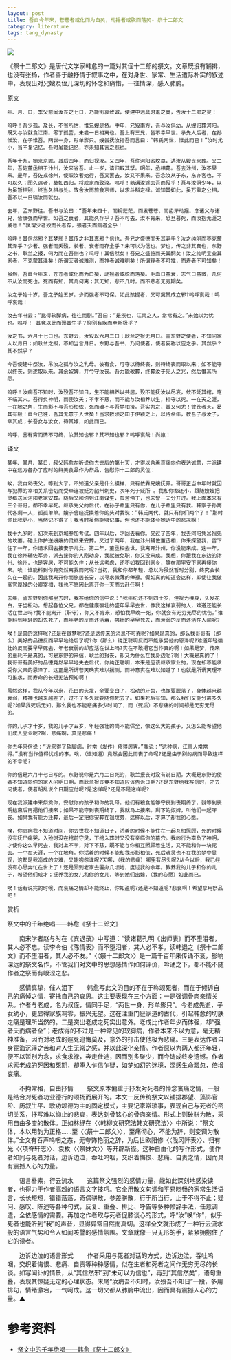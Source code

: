 ```yaml
---
layout: post
title: 吾自今年来，苍苍者或化而为白矣，动摇者或脱而落矣- 祭十二郎文
category: literature
tags: tang_dynasty
---
```

![](https://cdn.kelu.org/blog/tags/literature.jpg)

《祭十二郎文》是唐代文学家韩愈的一篇对其侄十二郎的祭文。文章既没有铺排，也没有张扬，作者善于融抒情于叙事之中，在对身世、家常、生活遭际朴实的叙述中，表现出对兄嫂及侄儿深切的怀念和痛惜，一往情深，感人肺腑。

>
原文

    年、月、日，季父愈闻汝丧之七日，乃能衔哀致诚，使建中远具时羞之奠，告汝十二郎之灵：
    
    呜呼！吾少孤，及长，不省所怙，惟兄嫂是依。中年，兄殁南方，吾与汝俱幼，从嫂归葬河阳。既又与汝就食江南。零丁孤苦，未尝一日相离也。吾上有三兄，皆不幸早世。承先人后者，在孙惟汝，在子惟吾。两世一身，形单影只。嫂尝抚汝指吾而言曰：“韩氏两世，惟此而已！”汝时尤小，当不复记忆。吾时虽能记忆，亦未知其言之悲也。
    
    吾年十九，始来京城。其后四年，而归视汝。又四年，吾往河阳省坟墓，遇汝从嫂丧来葬。又二年，吾佐董丞相于汴州，汝来省吾。止一岁，请归取其孥。明年，丞相薨。吾去汴州，汝不果来。是年，吾佐戎徐州，使取汝者始行，吾又罢去，汝又不果来。吾念汝从于东，东亦客也，不可以久；图久远者，莫如西归，将成家而致汝。呜呼！孰谓汝遽去吾而殁乎！吾与汝俱少年，以为虽暂相别，终当久相与处。故舍汝而旅食京师，以求斗斛之禄。诚知其如此，虽万乘之公相，吾不以一日辍汝而就也。
    
    去年，孟东野往。吾书与汝曰：“吾年未四十，而视茫茫，而发苍苍，而齿牙动摇。念诸父与诸兄，皆康强而早世。如吾之衰者，其能久存乎？吾不可去，汝不肯来，恐旦暮死，而汝抱无涯之戚也！”孰谓少者殁而长者存，强者夭而病者全乎！
    
    呜呼！其信然邪？其梦邪？其传之非其真邪？信也，吾兄之盛德而夭其嗣乎？汝之纯明而不克蒙其泽乎？少者、强者而夭殁，长者、衰者而存全乎？未可以为信也。梦也，传之非其真也，东野之书，耿兰之报，何为而在吾侧也？呜呼！其信然矣！吾兄之盛德而夭其嗣矣！汝之纯明宜业其家者，不克蒙其泽矣！所谓天者诚难测，而神者诚难明矣！所谓理者不可推，而寿者不可知矣！
    
    虽然，吾自今年来，苍苍者或化而为白矣，动摇者或脱而落矣。毛血日益衰，志气日益微，几何不从汝而死也。死而有知，其几何离；其无知，悲不几时，而不悲者无穷期矣。
    
    汝之子始十岁，吾之子始五岁。少而强者不可保，如此孩提者，又可冀其成立邪?呜呼哀哉！呜呼哀哉！
    
    汝去年书云：“比得软脚病，往往而剧。”吾曰：“是疾也，江南之人，常常有之。”未始以为忧也。呜呼！ 其竟以此而殒其生乎？抑别有疾而至斯极乎？
    
    汝之书，六月十七日也。东野云，汝殁以六月二日；耿兰之报无月日。盖东野之使者，不知问家人以月日；如耿兰之报，不知当言月日。东野与吾书，乃问使者，使者妄称以应之乎。其然乎？其不然乎？
    
    今吾使建中祭汝，吊汝之孤与汝之乳母。彼有食，可守以待终丧，则待终丧而取以来；如不能守以终丧，则遂取以来。其余奴婢，并令守汝丧。吾力能改葬，终葬汝于先人之兆，然后惟其所愿。
    
    呜呼！汝病吾不知时，汝殁吾不知日，生不能相养以共居，殁不能抚汝以尽哀，敛不凭其棺，窆不临其穴。吾行负神明，而使汝夭；不孝不慈，而不能与汝相养以生，相守以死。一在天之涯，一在地之角，生而影不与吾形相依，死而魂不与吾梦相接。吾实为之，其又何尤！彼苍者天，曷其有极！自今已往，吾其无意于人世矣！当求数顷之田于伊颍之上，以待余年，教吾子与汝子，幸其成；长吾女与汝女，待其嫁，如此而已。
    
    呜呼，言有穷而情不可终，汝其知也邪？其不知也邪？呜呼哀哉！尚飨！
    

>
>
译文    

    某年、某月、某日，叔父韩愈在听说你去世后的第七天，才得以含着哀痛向你表达诚意，并派建中在远方备办了应时的鲜美食品作为祭品，告慰你十二郎的灵位：
    
    唉，我自幼丧父，等到大了，不知道父亲是什么模样，只有依靠兄嫂抚养。哥哥正当中年时就因与犯罪的宰相关系密切而受牵连被贬为韶州刺史，次年死于贬所 。我和你都还小，跟随嫂嫂把灵柩送回河阳老家安葬。随后又和你到江南谋生，孤苦伶丁，也未曾一天分开过。我上面本来有三个哥哥，都不幸早死。继承先父的后代，在孙子辈里只有你，在儿子辈里只有我。韩家子孙两代各剩一人，孤孤单单。嫂子曾经抚摸着你的头对我说：“韩氏两代，就只有你们两个了！”那时你比我更小，当然记不得了；我当时虽然能够记事，但也还不能体会她话中的悲凉啊！
    
    我十九岁时，初次来到京城参加考试。四年以后，才回去看你。又过了四年，我去河阳凭吊祖先的坟墓，碰上你护送嫂嫂的灵柩来安葬。又过了两年，我在汴州辅佐董丞相，你来探望我，留下住了一年，你请求回去接妻子儿女。第二年，董丞相去世，我离开汴州，你没能来成。这一年，我在徐州辅佐军务，派去接你的人刚动身，我就被免职，你又没来成。我想，你跟我在东边的汴州、徐州，也是客居，不可能久住；从长远考虑，还不如我回到家乡，等在那里安下家再接你来。唉！谁能料到你竟突然离我而死呢?当初，我和你都年轻，总以为虽然暂时分别，终究会长久在一起的。因此我离开你而旅居长安，以寻求微薄的俸禄。假如真的知道会这样，即使让我做高官厚禄的公卿宰相，我也不愿因此离开你一天而去赴任啊！
    
    去年，孟东野到你那里去时，我写给你的信中说：“我年纪还不到四十岁，但视力模糊，头发花白，牙齿松动。想起各位父兄，都在健康强壮的盛年早早去世，像我这样衰弱的人，难道还能长活在世上吗?我不能离开（职守），你又不肯来，恐怕我早晚一死，你就会有无穷无尽的忧伤。”谁能料到年轻的却先死了，而年老的反而还活着，强壮的早早死去，而衰弱的反而还活在人间呢?
    
    唉！是真的这样呢?还是在做梦呢?还是这传来的消息不可靠呢?如果是真的，那么我哥哥有（那么）美好的品德反而早早地绝后了呢?你（那么）纯正聪明反而不能承受他的恩泽呢?难道年轻强壮的反而要早早死去，年老衰弱的却应活在世上吗?实在不敢把它当作真的啊！如果是梦，传来的噩耗不是真的，可是东野的来信，耿兰的报丧，却又为什么在我身边呢?啊！大概是真的了！我哥哥有美好的品德竟然早早地失去后代，你纯正聪明，本来是应该继承家业的，现在却不能承受你父亲的恩泽了。这正是所谓苍天确实难以揣测，而神意实在难以知道了！也就是所谓天理不可推求，而寿命的长短无法预知啊！
    
    虽然这样，我从今年以来，花白的头发，全要变白了，松动的牙齿，也像要脱落了，身体越来越衰弱，精神也越来越差了，过不了多久就要随你死去了。如果死后有知，那么我们又能分离多久呢?如果我死后无知，那么我也不能悲痛多少时间了，而（死后）不悲痛的时间却是无穷无尽的。
    
    你的儿子才十岁，我的儿子才五岁，年轻强壮的尚不能保全，像这么大的孩子，又怎么能希望他们成人立业呢?啊，悲痛啊，真是悲痛！
    
    你去年来信说：“近来得了软脚病，时常（发作）疼得厉害。”我说：“这种病，江南人常常得。”没有当作值得忧虑的事。唉，（谁知道）竟然会因此而丧了命呢?还是由于别的病而导致这样的不幸呢?
    
    你的信是六月十七日写的。东野说你是六月二日死的，耿兰报丧时没有说日期。大概是东野的使者不知道向你的家人问明日期，而耿兰报丧竟不知道应该告诉日期?还是东野给我写信时，才去问使者，使者胡乱说个日期应付呢?是这样呢?还是不是这样呢?
    
    现在我派建中来祭奠你，安慰你的孩子和你的乳母。他们有粮食能够守丧到丧期终了，就等到丧期结束后再把他们接来；如果不能守到丧期终了，我就马上接来。剩下的奴婢，叫他们一起守丧。如果我有能力迁葬，最后一定把你安葬在祖坟旁，这样以后，才算了却我的心愿。
    
    唉，你患病我不知道时间，你去世我不知道日子，活着的时候不能住在一起互相照顾，死的时候没有抚尸痛哭，入殓时没在棺前守灵，下棺入葬时又没有亲临你的墓穴。我的行为辜负了神明，才使你这么早死去，我对上不孝，对下不慈，既不能与你相互照顾着生活，又不能和你一块死去。一个在天涯，一个在地角。你活着的时候不能和我形影相依，死后魂灵也不在我的梦中显现，这都是我造成的灾难，又能抱怨谁呢?天哪，（我的悲痛）哪里有尽头呢?从今以后，我已经没有心思奔忙在世上了！还是回到老家去置办几顷地，度过我的余年。教养我的儿子和你的儿子，希望他们成才；抚养我的女儿和你的女儿，等到她们出嫁，（我的心愿）如此而已。
    
    唉！话有说完的时候，而哀痛之情却不能终止，你知道呢?还是不知道呢?悲哀啊！希望享用祭品吧！

>
赏析    

祭文中的千年绝唱——韩愈《祭十二郎文》

　　南宋学者赵与时在《宾退录》中写道：“读诸葛孔明《出师表》而不堕泪者，其人必不忠。读李令伯《陈情表》而不堕泪者，其人必不孝。读韩退之《祭十二郎文》而不堕泪者，其人必不友。”〈〈祭十二郎文〉〉是一篇千百年来传诵不衰，影响深远的祭文名作，不管我们对文中的思想感情作如何评价，吟诵之下，都不能不随作者之祭而有眼涩之悲。

　　感情真挚，催人泪下
　　韩愈写此文的目的不在于称颂死者，而在于倾诉自己的痛悼之情，寄托自己的哀思。这主要表现在三个方面：一是强调骨肉亲情关系。作者与老成，名为叔侄，情同手足，“两世一身，形单影只”。今老成先逝，子女幼小，更显得家族凋零，振兴无望。这在注重门庭家道的古代，引起韩愈的切肤之痛是理所当然的。二是突出老成之死实出意外。老成比作者年少而体强，却“强者夭而病者全”；老成得的不过是一种常见的软脚病，作者本来不以为意，毫无精神准备，因而对老成的遽死追悔莫及，意外的打击使他极为悲痛。三是表达作者自身宦海沉浮之苦和对人生无常之感，并以此深化亲情。作者原以为两人都还年轻，便不以暂别为念，求食求禄，奔走仕途，因而别多聚少，而今铸成终身遗憾。作者求索老成的死因和死期，却堕入乍信乍疑，如梦如幻的迷境，深感生命瓢忽，倍增哀痛。

　　不拘常格，自由抒情
　　祭文原本偏重于抒发对死者的悼念哀痛之情，一般是结合对死者功业德行的颂扬而展开的。本文一反传统祭文以铺排郡望、藻饰官阶、历叙生平、歌功颂德为主的固定模式，主要记家常琐事，表现自己与死者的密切关系，抒写难以抑止的悲哀，表达刻骨铭心的骨肉亲情。形式上则破骈为散，采用自由多变的散体。正如林纾在〈〈韩柳文研究法韩文研究法〉〉中所说：“祭文体，本以用韵为正格……至〈〈祭十二郎文〉〉，至痛彻心，不能为辞，则变调为散体。”全文有吞声呜咽之态，无夸饰艳丽之辞，为后世欧阳修〈〈陇冈阡表〉〉、归有光〈〈项脊轩志〉〉、袁枚〈〈祭妹文〉〉等开辟新径。这种自由化的写作形式，使作者如同与死者对话，边诉边泣，吞吐呜咽，交织着悔恨、悲痛、自责之情，因而具有震撼人心的力量。

　　语言朴素，行云流水
　　这篇祭文强烈的感情力量，能如此深刻地感染读者，也得力于作者高超的语言文字技巧。它全用散文句调和平易晓畅的家常生活语言，长长短短，错错落落，奇偶骈散，参差骈散，行于所当行，止于不得不止；疑问、感叹、陈述等各种句式，反复、重叠、排比、呼告等多种修辞手法，任意调遣，全依感情的需要。再加之作者取与死者促膝谈心的形式，呼“汝”唤“你”，似乎死者也能听到“我”的声音，显得异常自然而真切。这样全文就形成了一种行云流水般的语言气势和令人如闻咳謦的感情氛围。文章就像一只无形的手，紧紧拥抱住了它的读者。

　　边诉边泣的语言形式
　　作者采用与死者对话的方式，边诉边泣，吞吐呜咽，交织着悔恨、悲痛、自责等种种感情，似在生者和死者之间作无穷无尽的长谈。如写闻讣的情景，从“其信然邪”到“未可以为信也”，再到“其信然矣”，语句重叠，表现其惊疑无定的心理状态。末尾“汝病吾不知时，汝殁吾不知日”一段，多用排句，情绪激宕，一气呵成。这一切又都从肺腑中流出，因而具有震撼人心的力量。▲    
    
# 参考资料

* [祭文中的千年绝唱——韩愈《祭十二郎文》](http://so.gushiwen.org/shangxi_5790.aspx)